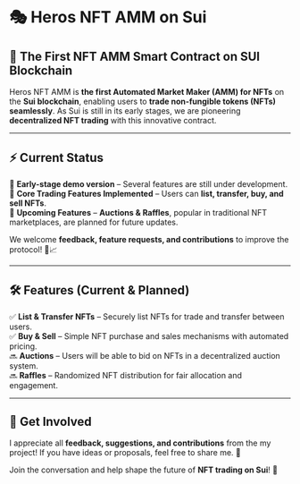 # 🎭 Heros NFT AMM on Sui

## 🚀 The First NFT AMM Smart Contract on SUI Blockchain

Heros NFT AMM is **the first Automated Market Maker (AMM) for NFTs** on the **Sui blockchain**, enabling users to **trade non-fungible tokens (NFTs) seamlessly**. As Sui is still in its early stages, we are pioneering **decentralized NFT trading** with this innovative contract.

---

## ⚡ Current Status

🔹 **Early-stage demo version** – Several features are still under development.  
🔹 **Core Trading Features Implemented** – Users can **list, transfer, buy, and sell NFTs**.  
🔹 **Upcoming Features** – **Auctions & Raffles**, popular in traditional NFT marketplaces, are planned for future updates.  

We welcome **feedback, feature requests, and contributions** to improve the protocol! 🎨📈

---

## 🛠️ Features (Current & Planned)

✅ **List & Transfer NFTs** – Securely list NFTs for trade and transfer between users.  
✅ **Buy & Sell** – Simple NFT purchase and sales mechanisms with automated pricing.  
🔜 **Auctions** – Users will be able to bid on NFTs in a decentralized auction system.  
🔜 **Raffles** – Randomized NFT distribution for fair allocation and engagement.  

---

## 📩 Get Involved

I appreciate all **feedback, suggestions, and contributions** from the my project! If you have ideas or proposals, feel free to share me. 🌟

Join the conversation and help shape the future of **NFT trading on Sui**! 🚀
